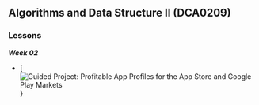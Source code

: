 ## Algorithms and Data Structure II (DCA0209)
### Lessons
***Week 02*** 
 - [![Guided Project: Profitable App Profiles for the App Store and Google Play Markets]()}
